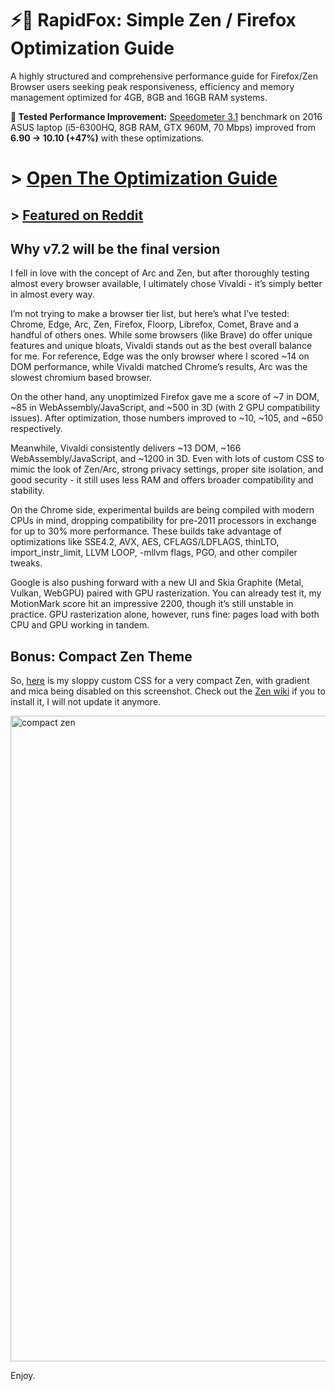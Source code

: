 # ⚡🦊 RapidFox: Simple Zen / Firefox Optimization Guide

A highly structured and comprehensive performance guide for Firefox/Zen Browser users seeking peak responsiveness, efficiency and memory management optimized for 4GB, 8GB and 16GB RAM systems.

**🧪 Tested Performance Improvement:** [Speedometer 3.1](https://browserbench.org/Speedometer3.0/) benchmark on 2016 ASUS laptop (i5-6300HQ, 8GB RAM, GTX 960M, 70 Mbps) improved from **6.90 → 10.10 (+47%)** with these optimizations.

# > [Open The Optimization Guide](https://github.com/Eratas/rapidfox/wiki/)

## > [Featured on Reddit](https://www.reddit.com/r/zen_browser/comments/1l3y35d/zen_optimizations/)


## Why v7.2 will be the final version

I fell in love with the concept of Arc and Zen, but after thoroughly testing almost every browser available, I ultimately chose Vivaldi - it’s simply better in almost every way.

I’m not trying to make a browser tier list, but here’s what I’ve tested: Chrome, Edge, Arc, Zen, Firefox, Floorp, Librefox, Comet, Brave and a handful of others ones. While some browsers (like Brave) do offer unique features and unique bloats, Vivaldi stands out as the best overall balance for me. For reference, Edge was the only browser where I scored ~14 on DOM performance, while Vivaldi matched Chrome’s results, Arc was the slowest chromium based browser.

On the other hand, any unoptimized Firefox gave me a score of ~7 in DOM, ~85 in WebAssembly/JavaScript, and ~500 in 3D (with 2 GPU compatibility issues). After optimization, those numbers improved to ~10, ~105, and ~650 respectively.

Meanwhile, Vivaldi consistently delivers ~13 DOM, ~166 WebAssembly/JavaScript, and ~1200 in 3D. Even with lots of custom CSS to mimic the look of Zen/Arc, strong privacy settings, proper site isolation, and good security - it still uses less RAM and offers broader compatibility and stability.

On the Chrome side, experimental builds are being compiled with modern CPUs in mind, dropping compatibility for pre-2011 processors in exchange for up to 30% more performance. These builds take advantage of optimizations like SSE4.2, AVX, AES, CFLAGS/LDFLAGS, thinLTO, import_instr_limit, LLVM LOOP, -mllvm flags, PGO, and other compiler tweaks.

Google is also pushing forward with a new UI and Skia Graphite (Metal, Vulkan, WebGPU) paired with GPU rasterization. You can already test it, my MotionMark score hit an impressive 2200, though it’s still unstable in practice. GPU rasterization alone, however, runs fine: pages load with both CPU and GPU working in tandem.

## Bonus: Compact Zen Theme

So, [here](https://github.com/Eratas/rapidfox/blob/main/userChrome.css) is my sloppy custom CSS for a very compact Zen, with gradient and mica being disabled on this screenshot. Check out the [Zen wiki](https://docs.zen-browser.app/guides/live-editing) if you to install it, I will not update it anymore.

<img width="1919" height="1033" alt="compact zen" src="https://github.com/user-attachments/assets/962babbc-a23a-441f-b860-3fb045d79b1b" />

Enjoy.
